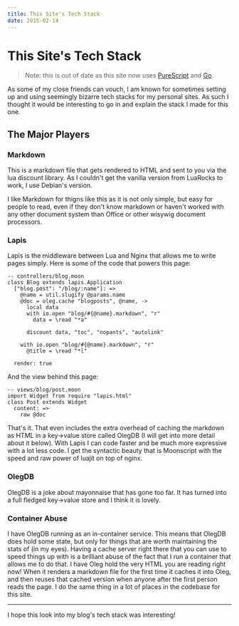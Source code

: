 ```yaml
---
title: This Site's Tech Stack
date: 2015-02-14
---
```


This Site's Tech Stack
======================

> Note: this is out of date as this site now uses [PureScript](http://www.purescript.org/) and [Go](https://golang.org).

As some of my close friends can vouch, I am known for sometimes setting up and
using seemingly bizarre tech stacks for my personal sites. As such I thought it
would be interesting to go in and explain the stack I made for this one.

The Major Players
-----------------

### Markdown

This is a markdown file that gets rendered to HTML and sent to you via the lua
discount library. As I couldn't get the vanilla version from LuaRocks to work,
I use Debian's version.

I like Markdown for thigns like this as it is not only simple, but easy for
people to read, even if they don't know markdown or haven't worked with any
other document system than Office or other wisywig document processors.

### Lapis

Lapis is the middleware between Lua and Nginx that allows me to write pages
simply. Here is some of the code that powers this page:

```
-- controllers/blog.moon
class Blog extends lapis.Application
  ["blog.post": "/blog/:name"]: =>
    @name = util.slugify @params.name
    @doc = oleg.cache "blogposts", @name, ->
      local data
      with io.open "blog/#{@name}.markdown", "r"
        data = \read "*a"

      discount data, "toc", "nopants", "autolink"

    with io.open "blog/#{@name}.markdown", "r"
      @title = \read "*l"

  render: true
```

And the view behind this page:

```
-- views/blog/post.moon
import Widget from require "lapis.html"
class Post extends Widget
  content: =>
    raw @doc
```

That's it. That even includes the extra overhead of caching the markdown as
HTML in a key->value store called OlegDB (I will get into more detail about it
below). With Lapis I can code faster and be much more expressive with a lot
less code. I get the syntactic beauty that is Moonscript with the speed and raw
power of luajit on top of nginx.

### OlegDB

OlegDB is a joke about mayonnaise that has gone too far. It has turned into
a full fledged key->value store and I think it is lovely.

### Container Abuse

I have OlegDB running as an in-container service. This means that OlegDB does
hold some state, but only for things that are worth maintaining the stats of
(in my eyes). Having a cache server right there that you can use to speed
things up with is a brilliant abuse of the fact that I run a container that
allows me to do that. I have Oleg hold the very HTML you are reading right now!
When it renders a markdown file for the first time it caches it into Oleg, and
then reuses that cached version when anyone after the first person reads the
page. I do the same thing in a lot of places in the codebase for this site.

---

I hope this look into my blog's tech stack was interesting!
